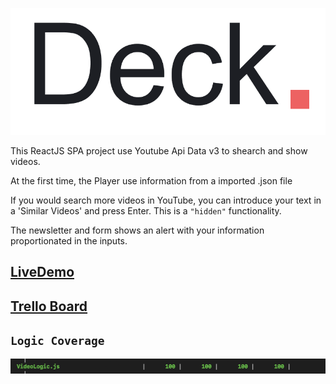 ![deck](./doc/img/deckLogo.png)

This ReactJS SPA project use Youtube Api Data v3 to shearch and show videos.

At the first time, the Player use information from a imported .json file

If you would search more videos in YouTube, you can introduce your text in a 'Similar Videos' and press Enter. This is a `"hidden"` functionality.

The newsletter and form shows an alert with your information proportionated in the inputs.

## [LiveDemo](www.visyon-techtest.surge.sh)

## [Trello Board](https://trello.com/b/RkZFXVfw/visyontest19)

## `Logic Coverage`

![coverage](./doc/img/coverage.png) 